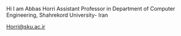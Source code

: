 Hi I am Abbas Horri
Assistant Professor in Department of Computer Engineering, Shahrekord University- Iran

Horri@sku.ac.ir

<!---
ahorri/ahorri is a ✨ special ✨ repository because its `README.md` (this file) appears on your GitHub profile.
You can click the Preview link to take a look at your changes.
--->
